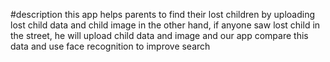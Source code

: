 #description
this app helps parents to find their lost children by uploading lost child data and child image in the other hand, if anyone saw lost child in the street, he will upload child data and image and our app compare this data and use face recognition to improve search 
